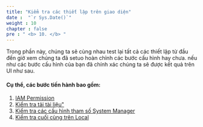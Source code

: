 ```yaml
---
title: "Kiểm tra các thiết lập trên giao diện"
date :  "`r Sys.Date()`" 
weight : 10
chapter : false
pre : " <b> 10. </b> "
---
```


Trong phần này, chúng ta sẽ cùng nhau test lại tất cả các thiết lập từ đầu đến giờ xem chúng ta đã setuo hoàn chỉnh các bước cấu hình hay chưa. nếu như các bước cấu hình của bạn đã chính xác chúng ta sẽ được kết quả trên UI như sau.

#### Cụ thể, các bước tiến hành bao gồm:

1. [IAM Permission](10.1.IAM/)
2. [Kiểm tra tải tài liệu"](10.2.DocumentUpload/)
3. [Kiểm tra các cấu hình tham số System Manager](10.3.SystemManager)
4. [Kiểm tra cuối cùng trên Local](10.4.FinalTest/)